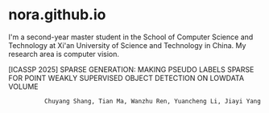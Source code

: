 # nora.github.io
I'm a second-year master student in the School of Computer Science and Technology at Xi'an University of Science and Technology in China. My research area is computer vision.


[ICASSP 2025] SPARSE GENERATION: MAKING PSEUDO LABELS SPARSE FOR POINT WEAKLY SUPERVISED OBJECT DETECTION ON LOWDATA VOLUME
              
              Chuyang Shang, Tian Ma, Wanzhu Ren, Yuancheng Li, Jiayi Yang
